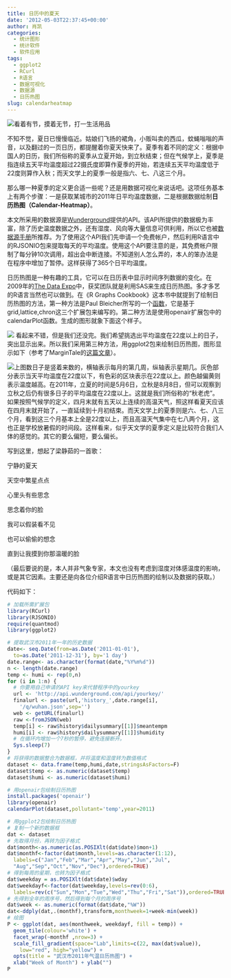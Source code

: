 ```yaml
---
title: 日历中的夏天
date: '2012-05-03T22:37:45+00:00'
author: 肖凯
categories:
  - 统计图形
  - 统计软件
  - 软件应用
tags:
  - ggplot2
  - RCurl
  - R语言
  - 数据可视化
  - 数据源
  - 日历热图
slug: calendarheatmap
---
```


![看着有节，摸着无节，打一生活用品](https://cos.name/wp-content/uploads/2012/05/summer.jpg)

不知不觉，夏日已慢慢临近。姑娘们飞扬的裙角，小贩叫卖的西瓜，蚊蝇嗡嗡的声音，以及翻过的一页日历，都提醒着你夏天快来了。夏季有着不同的定义：根据中国人的日历，我们所俗称的夏季从立夏开始，到立秋结束；但在气候学上，夏季是指连续五天平均温度超过22摄氏度即算作夏季的开始，若连续五天平均温度低于22度则算作入秋；而天文学上的夏季一般是指六、七、八这三个月。

那么哪一种夏季的定义更合适一些呢？还是用数据可视化来说话吧。这项任务基本上有两个步骤：一是获取某城市的2011年日平均温度数据，二是根据数据绘制**日历热图（Calendar-Heatmap）**。<!--more-->

本文所采用的数据源是[Wunderground](http://www.wunderground.com/weather/api/d/documentation.html)提供的API。该API所提供的数据极为丰富，除了历史温度数据之外，还有湿度、风向等大量信息可供利用，所以它也被[数据源手册](http://xccds1977.blogspot.com/2012/04/30.html)所推荐。为了使用这个API我们先申请一个免费帐户，然后利用R语言中的RJSONIO包来提取每天的平均温度。使用这个API要注意的是，其免费帐户限制了每分钟10次调用，超出会中断连接。不知道别人怎么弄的，本人的笨办法是在程序中增加了暂停。这样获得了365个日平均温度。

日历热图是一种有趣的工具，它可以在日历表中显示时间序列数据的变化。在2009年的[The Data Expo](http://blog.revolutionanalytics.com/2009/09/analysis-of-airline-performance.html)中，获奖团队就是利用SAS来生成日历热图。多才多艺的R语言当然也可以做到。在《R Graphs Cookbook》这本书中就提到了绘制日历热图的方法，第一种方法是Paul Bleicher所写的一个[函数](http://blog.revolution-computing.com/downloads/calendarHeat.R)，它是基于grid,lattice,chron这三个扩展包来编写的。第二种方法是使用openair扩展包中的calendarPlot函数。生成的图形就象下面这个样子。
  
![](https://cos.name/wp-content/uploads/2012/05/calendarheadmap1.jpeg) 看起来不错，但是我们还没完。我们希望挑选出平均温度在22度以上的日子，突出显示出来。所以我们采用第三种方法，用ggplot2包来绘制日历热图，图形显示如下（参考了MarginTale的[这篇文章](http://margintale.blogspot.com/2012/04/ggplot2-time-series-heatmaps.html)）。
  
![](https://cos.name/wp-content/uploads/2012/05/calendarheadmap2.jpeg)上图数日子是竖着来数的，横轴表示每月的第几周，纵轴表示星期几。灰色部分表示当天平均温度在22度以下，有色彩的区块表示在22度以上。颜色越偏黄则表示温度越高。在2011年，立夏的时间是5月6日，立秋是8月8日，但可以观察到立秋之后仍有很多日子的平均温度在22度以上。这就是我们所俗称的“秋老虎”。如果按照气候学的定义，四月末就有五天以上连续的高温天气，照这样看夏天应该在四月末就开始了，一直延续到十月初结束。而天文学上的夏季则是六、七、八三个月，看到这三个月基本上全是22度以上，而且高温天气集中在七八两个月，这也正是学校放暑假的时间段。这样看来，似乎天文学的夏季定义是比较符合我们人体的感觉的。其它的要么偏短，要么偏长。

写到这里，想起了梁静茹的一首歌：

宁静的夏天
  
天空中繁星点点
  
心里头有些思念
  
思念着你的脸
  
我可以假装看不见
  
也可以偷偷的想念
  
直到让我摸到你那温暖的脸

（最后要说的是，本人并非气象专家，本文也没有考虑到湿度对体感温度的影响，或是其它因素。主要还是向各位介绍R语言中日历热图的绘制以及数据的获取。）
  
代码如下：


```r
# 加载所需扩展包
library(RCurl)
library(RJSONIO)
require(quantmod)
library(ggplot2)

# 提取武汉市2011年一年的历史数据
date<- seq.Date(from=as.Date('2011-01-01'),
  to=as.Date('2011-12-31'), by='1 day')
date.range<- as.character(format(date,"%Y%m%d"))
n <- length(date.range)
temp <- humi <- rep(0,n)
for (i in 1:n) {
  # 你要用自己申请的API key来代替程序中的yourkey
  url <- 'http://api.wunderground.com/api/yourkey/'
  finalurl <- paste(url,'history_',date.range[i],
    '/q/wuhan.json',sep='')
  web <- getURL(finalurl)
  raw <-fromJSON(web)
  temp[i] <- raw$history$dailysummary[[1]]$meantempm
  humi[i] <- raw$history$dailysummary[[1]]$humidity
  # 在循环内增加一个7秒的暂停，避免连接断开。
  Sys.sleep(7)
}
# 将获得的数据整合为数据框，并将温度和湿度转为数值格式
dataset <- data.frame(temp,humi,date,stringsAsFactors=F)
dataset$temp <- as.numeric(dataset$temp)
dataset$humi <- as.numeric(dataset$humi)

# 用openair包绘制日历热图
install.packages('openair')
library(openair)
calendarPlot(dataset,pollutant='temp',year=2011)

# 用ggplot2包绘制日历热图
# 复制一个新的数据框
dat <- dataset
# 先取得月份，再转为因子格式
dat$month<-as.numeric(as.POSIXlt(dat$date)$mon+1)
dat$monthf<-factor(dat$month,levels=as.character(1:12),
  labels=c("Jan","Feb","Mar","Apr","May","Jun","Jul",
  "Aug","Sep","Oct","Nov","Dec"),ordered=TRUE)
# 得到每周的星期，也转为因子格式
dat$weekday = as.POSIXlt(dat$date)$wday
dat$weekdayf<-factor(dat$weekday,levels=rev(0:6),
  labels=rev(c("Sun","Mon","Tue","Wed","Thu","Fri","Sat")),ordered=TRUE)
# 先得到全年的周序号，然后得到每个月的周序号
dat$week <- as.numeric(format(dat$date,"%W"))
dat<-ddply(dat,.(monthf),transform,monthweek=1+week-min(week))
# 绘图
P <- ggplot(dat, aes(monthweek, weekdayf, fill = temp)) +
  geom_tile(colour='white') +
  facet_wrap(~monthf ,nrow=3) +
  scale_fill_gradient(space="Lab",limits=c(22, max(dat$value)),
    low="red", high="yellow") +
  opts(title = "武汉市2011年气温日历热图") +
  xlab("Week of Month") + ylab("")
P
```
